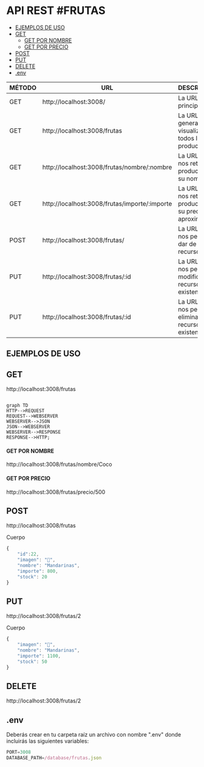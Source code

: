 <h1>API REST #FRUTAS</h1>

- [EJEMPLOS DE USO](#ejemplos-de-uso)
- [GET](#get)
    - [GET POR NOMBRE](#get-por-nombre)
    - [GET POR PRECIO](#get-por-precio)
- [POST](#post)
- [PUT](#put)
- [DELETE](#delete)
- [.env](#env)


|MÉTODO|URL|DESCRIPCION|
|-|-|-|
|GET|http://localhost:3008/|La URL o ruta principal
|GET| http://localhost:3008/frutas | La URL general para visualizar todos los productos
|GET| http://localhost:3008/frutas/nombre/:nombre | La URL que nos retorna un producto por su nombre
|GET| http://localhost:3008/frutas/importe/:importe | La URL que nos retorna un producto por su precio aproximado
|POST| http://localhost:3008/frutas/ | La URL que nos permite dar de alta un recurso
|PUT| http://localhost:3008/frutas/:id | La URL que nos permite modificar un recurso existente
|PUT| http://localhost:3008/frutas/:id | La URL que nos permite eliminar un recurso existente

## EJEMPLOS DE USO
## GET
http://localhost:3008/frutas

```mermaid

graph TD
HTTP-->REQUEST
REQUEST-->WEBSERVER
WEBSERVER-->JSON
JSON-->WEBSERVER
WEBSERVER-->RESPONSE
RESPONSE-->HTTP;

```

#### GET POR NOMBRE
http://localhost:3008/frutas/nombre/Coco
#### GET POR PRECIO
http://localhost:3008/frutas/precio/500
## POST
http://localhost:3008/frutas

Cuerpo
```javascript
{
    "id":22,
    "imagen": "🐉",
    "nombre": "Mandarinas",
    "importe": 800,
    "stock": 20
}
```
## PUT
http://localhost:3008/frutas/2

Cuerpo
```javascript
{
    "imagen": "🐉",
    "nombre": "Mandarinas",
    "importe": 1100,
    "stock": 50
}
```
## DELETE
http://localhost:3008/frutas/2

## .env
Deberás crear en tu carpeta raíz un archivo con nombre ".env" donde incluirás las siguientes variables:
```javascript
PORT=3008
DATABASE_PATH=/database/frutas.json
```

